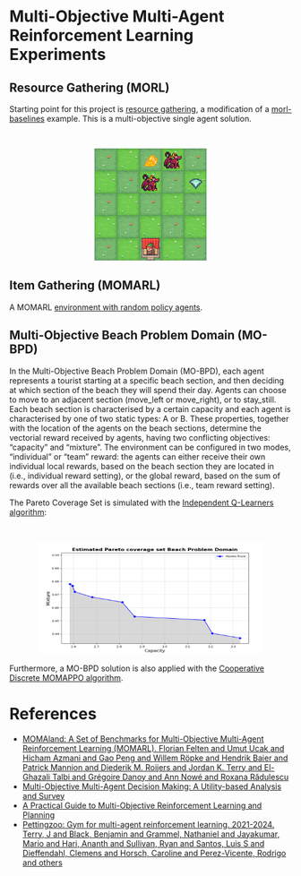 # Multi-Objective Multi-Agent Reinforcement Learning Experiments

## Resource Gathering (MORL)
Starting point for this project is [resource gathering](https://github.com/doesburg11/MOMARL/blob/main/MO_Gymnasium/resource_gathering/mpmoq_policy.py), a modification of a [morl-baselines](https://github.com/LucasAlegre/morl-baselines) example. This is a multi-objective single agent solution.

</br>
<p align="center">
    <img src="https://github.com/doesburg11/MOMARL/blob/main/assets/myagent1.gif" width="200" height="200"/>
</p>

## Item Gathering (MOMARL)

A MOMARL [environment with random policy agents](https://github.com/doesburg11/MOMARL/blob/main/momarl/item_gathering/random/random_policy_aec_human.py). 

## Multi-Objective Beach Problem Domain (MO-BPD)

In the Multi-Objective Beach Problem Domain (MO-BPD), each agent represents a tourist starting at a specific beach section, and then deciding at which section of the beach they will spend their day. Agents can choose to move to an adjacent section (move_left or move_right), or to stay_still.
Each beach section is characterised by a certain capacity and each agent is characterised by one of two static types: A or B. These properties, together with the location of the agents on the beach sections, determine the vectorial reward received by agents, having two conflicting objectives: “capacity” and “mixture”. The environment can be configured in two modes, “individual” or “team” reward: the agents can either receive their own individual local rewards, based on the beach section they are located in (i.e., individual reward setting), or the
global reward, based on the sum of rewards over all the available beach sections (i.e., team reward setting).

The Pareto Coverage Set is simulated with the [Independent Q-Learners algorithm](https://github.com/Farama-Foundation/momaland/blob/main/momaland/learning/iql/iql.py):

</br>
<p align="center">
    <img src="https://github.com/doesburg11/MOMARL/blob/main/assets/pareto.png" width="400" height="200"/>
</p>

Furthermore, a MO-BPD solution is also applied with the [Cooperative Discrete MOMAPPO algorithm](https://github.com/doesburg11/MOMARL/blob/main/momarl/beach/cooperative_momappo/discrete_momappo.py).

# References

- [MOMAland: A Set of Benchmarks for Multi-Objective Multi-Agent Reinforcement Learning (MOMARL). Florian Felten and Umut Ucak and Hicham Azmani and Gao Peng and Willem Röpke and Hendrik Baier and Patrick Mannion and Diederik M. Roijers and Jordan K. Terry and El-Ghazali Talbi and Grégoire Danoy and Ann Nowé and Roxana Rădulescu](https://momaland.farama.org/)
- [Multi-Objective Multi-Agent Decision Making: A Utility-based Analysis and Survey](https://arxiv.org/abs/1909.02964)
- [A Practical Guide to Multi-Objective Reinforcement Learning and Planning](https://arxiv.org/abs/2103.09568)
- [Pettingzoo: Gym for multi-agent reinforcement learning. 2021-2024. Terry, J and Black, Benjamin and Grammel, Nathaniel and Jayakumar, Mario and Hari, Ananth and Sullivan, Ryan and Santos, Luis S and Dieffendahl, Clemens and Horsch, Caroline and Perez-Vicente, Rodrigo and others](https://pettingzoo.farama.org/)  

